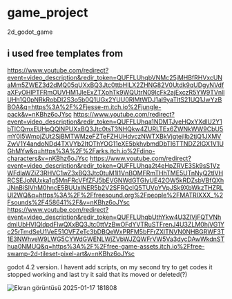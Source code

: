 # game_project
2d_godot_game

## i used free templates from 
https://www.youtube.com/redirect?event=video_description&redir_token=QUFFLUhqbVNMc25jMHBfRHVxcUNaMm5ZWEZ3d2dMQ05qUXxBQ3Jtc0ttbHlLX2ZHNG82V0Utdk9qUDgyNVdfaXFyOHlPTFRmOUVHM1JleExZTXphTk9WQUtrN09IcFk2ajExczR5YW9TVnllUHh1Q0pNRkRobDI2S3o5b0Q1UGx2YUU0RlMtWDJ1al9yaTltS21UQ1JwYzBBOA&q=https%3A%2F%2Fjesse-m.itch.io%2Fjungle-pack&v=nKBhz6oJYsc
https://www.youtube.com/redirect?event=video_description&redir_token=QUFFLUhqa1NDMTJyeHQxYXdlU2Y1bTlCQmxEUHpQQlNPUXxBQ3Jtc0tsT3NHQkw4ZURLTEx6ZWNkWW9CbU5mY0I5WmpjZUt2SjBMTWMzeFZTeFZHUHdyczNWTXBkVjgtejllb2tjQ1JXMVZwV1Y4andoNDd4TXVYb2ItOThYOG11eXE5bkhvbmdDbTl6TTNDZ2lGX1V1UGhMYw&q=https%3A%2F%2Farks.itch.io%2Fdino-characters&v=nKBhz6oJYsc
https://www.youtube.com/redirect?event=video_description&redir_token=QUFFLUhqa2t4eHpZRVE3Sk9sS1VzWFdlaWZiZ3RHVC1wZ3xBQ3Jtc0tuM1I1VnBOMFRmTHhTME5UTnNyQ2tlVHRCSEJoNUxka1g5MnFRcVFfZFJ5bEVGNWdGTGIyUE42OW5kRDZsbVBfQXhJNnBiSlVhM0hncE5BUUxlNER5b2V2SFRQclQ5TUVpYVpJSk9XbWkzTHZRLUl2WQ&q=https%3A%2F%2Ffreesound.org%2Fpeople%2FMATRIXXX_%2Fsounds%2F458641%2F&v=nKBhz6oJYsc
https://www.youtube.com/redirect?event=video_description&redir_token=QUFFLUhqbUthYkw4U3ZlVjFQTVNhdmlUbHVIQldpdFlwQXxBQ3Jtc0ttVzBwOFdYVTRuSTFrenJ4U3ZLM0hjVG1Yc25rTmdSeU1VeE51OVFZeTc3bDBQeWxPRFM5bFFrZXlTNVN0NHBGRWF3T1E3NWhveW9LWG5CYWdGWENLWjZVbWJZQWFrVW5Va3dycDAwWkdnSThua0NMUQ&q=https%3A%2F%2Ffree-game-assets.itch.io%2Ffree-swamp-2d-tileset-pixel-art&v=nKBhz6oJYsc

godot 4.2 version.
I havent add scripts, on my second try to get codes it stopped working and last try it said that its moved or deleted(?)

![Ekran görüntüsü 2025-01-17 181808](https://github.com/user-attachments/assets/98567d6c-95fe-476d-9778-d75630dc3070)
